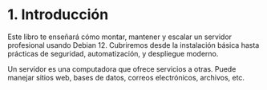 # 1. Introducción

Este libro te enseñará cómo montar, mantener y escalar un servidor profesional usando Debian 12. Cubriremos desde la instalación básica hasta prácticas de seguridad, automatización, y despliegue moderno.

Un servidor es una computadora que ofrece servicios a otras. Puede manejar sitios web, bases de datos, correos electrónicos, archivos, etc.


